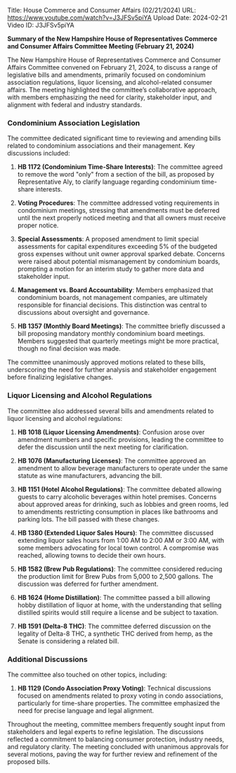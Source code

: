 Title: House Commerce and Consumer Affairs (02/21/2024)
URL: https://www.youtube.com/watch?v=J3JFSv5piYA
Upload Date: 2024-02-21
Video ID: J3JFSv5piYA

**Summary of the New Hampshire House of Representatives Commerce and Consumer Affairs Committee Meeting (February 21, 2024)**

The New Hampshire House of Representatives Commerce and Consumer Affairs Committee convened on February 21, 2024, to discuss a range of legislative bills and amendments, primarily focused on condominium association regulations, liquor licensing, and alcohol-related consumer affairs. The meeting highlighted the committee’s collaborative approach, with members emphasizing the need for clarity, stakeholder input, and alignment with federal and industry standards.

### **Condominium Association Legislation**
The committee dedicated significant time to reviewing and amending bills related to condominium associations and their management. Key discussions included:

1. **HB 1172 (Condominium Time-Share Interests)**: The committee agreed to remove the word "only" from a section of the bill, as proposed by Representative Aly, to clarify language regarding condominium time-share interests.

2. **Voting Procedures**: The committee addressed voting requirements in condominium meetings, stressing that amendments must be deferred until the next properly noticed meeting and that all owners must receive proper notice.

3. **Special Assessments**: A proposed amendment to limit special assessments for capital expenditures exceeding 5% of the budgeted gross expenses without unit owner approval sparked debate. Concerns were raised about potential mismanagement by condominium boards, prompting a motion for an interim study to gather more data and stakeholder input.

4. **Management vs. Board Accountability**: Members emphasized that condominium boards, not management companies, are ultimately responsible for financial decisions. This distinction was central to discussions about oversight and governance.

5. **HB 1357 (Monthly Board Meetings)**: The committee briefly discussed a bill proposing mandatory monthly condominium board meetings. Members suggested that quarterly meetings might be more practical, though no final decision was made.

The committee unanimously approved motions related to these bills, underscoring the need for further analysis and stakeholder engagement before finalizing legislative changes.

### **Liquor Licensing and Alcohol Regulations**
The committee also addressed several bills and amendments related to liquor licensing and alcohol regulations:

1. **HB 1018 (Liquor Licensing Amendments)**: Confusion arose over amendment numbers and specific provisions, leading the committee to defer the discussion until the next meeting for clarification.

2. **HB 1076 (Manufacturing Licenses)**: The committee approved an amendment to allow beverage manufacturers to operate under the same statute as wine manufacturers, advancing the bill.

3. **HB 1151 (Hotel Alcohol Regulations)**: The committee debated allowing guests to carry alcoholic beverages within hotel premises. Concerns about approved areas for drinking, such as lobbies and green rooms, led to amendments restricting consumption in places like bathrooms and parking lots. The bill passed with these changes.

4. **HB 1380 (Extended Liquor Sales Hours)**: The committee discussed extending liquor sales hours from 1:00 AM to 2:00 AM or 3:00 AM, with some members advocating for local town control. A compromise was reached, allowing towns to decide their own hours.

5. **HB 1582 (Brew Pub Regulations)**: The committee considered reducing the production limit for Brew Pubs from 5,000 to 2,500 gallons. The discussion was deferred for further amendment.

6. **HB 1624 (Home Distillation)**: The committee passed a bill allowing hobby distillation of liquor at home, with the understanding that selling distilled spirits would still require a license and be subject to taxation.

7. **HB 1591 (Delta-8 THC)**: The committee deferred discussion on the legality of Delta-8 THC, a synthetic THC derived from hemp, as the Senate is considering a related bill.

### **Additional Discussions**
The committee also touched on other topics, including:

1. **HB 1129 (Condo Association Proxy Voting)**: Technical discussions focused on amendments related to proxy voting in condo associations, particularly for time-share properties. The committee emphasized the need for precise language and legal alignment.

Throughout the meeting, committee members frequently sought input from stakeholders and legal experts to refine legislation. The discussions reflected a commitment to balancing consumer protection, industry needs, and regulatory clarity. The meeting concluded with unanimous approvals for several motions, paving the way for further review and refinement of the proposed bills.